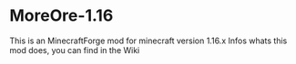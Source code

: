 # MoreOre-1.16

 This is an MinecraftForge mod for minecraft version 1.16.x
 Infos whats this mod does, you can find in the Wiki